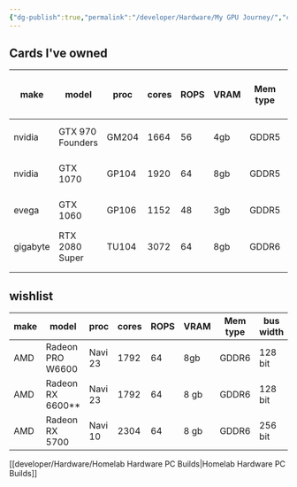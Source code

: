 ```yaml
---
{"dg-publish":true,"permalink":"/developer/Hardware/My GPU Journey/","created":"2024-02-29T22:19:55.882-06:00","updated":"2024-03-01T00:20:42.000-06:00"}
---
```



## Cards I've owned
| make     | model            | proc  | cores | ROPS | VRAM | Mem type | bus width | power     | launch vs now price | Link                                                                       |
| -------- | ---------------- | ----- | ----- | ---- | ---- | -------- | --------- | --------- | ------------------- | -------------------------------------------------------------------------- |
| nvidia   | GTX 970 Founders | GM204 | 1664  | 56   | 4gb  | GDDR5    | 256 bit   | 148 W max | $329                | [link](https://www.techpowerup.com/gpu-specs/geforce-gtx-970.c2620)        |
| nvidia   | GTX 1070         | GP104 | 1920  | 64   | 8gb  | GDDR5    | 256 bit   | 150 W max | $379                | [link](https://www.techpowerup.com/gpu-specs/geforce-gtx-1070.c2840)       |
| evega    | GTX 1060         | GP106 | 1152  | 48   | 3gb  | GDDR5    | 192 bit   | 120 W max | $199                | [link](https://www.techpowerup.com/gpu-specs/geforce-gtx-1060-3-gb.c2867)  |
| gigabyte | RTX 2080 Super   | TU104 | 3072  | 64   | 8gb  | GDDR6    | 256       | 250 W max | $699                | [link](https://www.techpowerup.com/gpu-specs/geforce-rtx-2080-super.c3439) |
|          |                  |       |       |      |      |          |           |           |                     |                                                                            |
|          |                  |       |       |      |      |          |           |           |                     |                                                                            |


## wishlist
| make | model            | proc    | cores | ROPS | VRAM | Mem type | bus width | power     | price | Link                                                                 |
| ---- | ---------------- | ------- | ----- | ---- | ---- | -------- | --------- | --------- | ----- | -------------------------------------------------------------------- |
| AMD  | Radeon PRO W6600 | Navi 23 | 1792  | 64   | 8gb  | GDDR6    | 128 bit   | 100 W max | $649  | [link](https://www.techpowerup.com/gpu-specs/radeon-pro-w6600.c3818) |
| AMD  | Radeon RX 6600**   | Navi 23 | 1792  | 64   | 8 gb | GDDR6    | 128 bit   | 132 W max | $329  | [link](https://www.techpowerup.com/gpu-specs/radeon-rx-6600.c3696)   |
| AMD  | Radeon RX 5700   | Navi 10 | 2304  | 64   | 8 gb | GDDR6    | 256 bit   | 180 W max | $349  | [link](https://www.techpowerup.com/gpu-specs/radeon-rx-5700.c3437)                                                                     |
[[developer/Hardware/Homelab Hardware PC Builds\|Homelab Hardware PC Builds]]